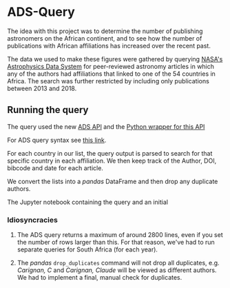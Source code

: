 # ADS-Query

The idea with this project was to determine the number of publishing astronomers on the African continent, and to see how the number of publications with African affiliations has increased over the recent past.

The data we used to make these figures were gathered by querying [NASA's Astrophysics Data System](http://adsabs.harvard.edu/) for peer-reviewed astronomy articles in which any of the authors had affiliations that linked to one of the 54 countries in Africa. The search was further restricted by including only publications between 2013 and 2018.

## Running the query
The query used the new [ADS API](https://github.com/adsabs/adsabs-dev-api) and the [Python wrapper for this API](https://ads.readthedocs.io/en/latest/)

For ADS query syntax see [this link](https://adsabs.github.io/help/search/search-syntax).

For each country in our list, the query output is parsed to search for that specific country in each affiliation. We then keep track of the Author, DOI, bibcode and date for each article.

We convert the lists into a _pandas_ DataFrame and then drop any duplicate authors.

The Jupyter notebook containing the query and an initial 

### Idiosyncracies

1. The ADS query returns a maximum of around 2800 lines, even if you set the number of rows larger than this. For that reason, we've had to run separate queries for South Africa (for each year). 

2. The _pandas_ `drop_duplicates` command will not drop all duplicates, e.g. _Carignan, C_ and _Carignan, Claude_ will be viewed as different authors. We had to implement a final, manual check for duplicates.
